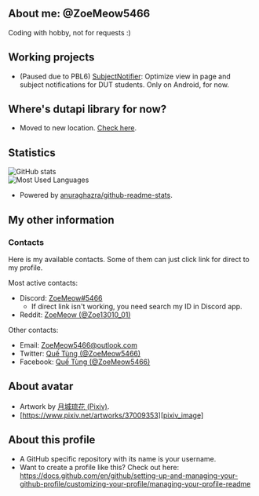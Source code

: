 ## About me: @ZoeMeow5466
Coding with hobby, not for requests :)

<!-- Working projects and just for fun =)) -->
## Working projects
- (Paused due to PBL6) [SubjectNotifier](https://github.com/ZoeMeow5466/SubjectNotifier/): Optimize view in page and subject notifications for DUT students. Only on Android, for now.

## Where's dutapi library for now?
- Moved to new location. [Check here](https://github.com/dutapi-library).

<!-- My statistics -->
## Statistics

![GitHub stats][github_stats]<br>
![Most Used Languages][github_mostusedlang]<br>
- Powered by [anuraghazra/github-readme-stats][github_readme_stats].

<!-- My other information -->
## My other information

<!-- Contacts area -->
### Contacts

Here is my available contacts. Some of them can just click link for direct to my profile.

Most active contacts:
- Discord: [ZoeMeow#5466][discord]
  - If direct link isn't working, you need search my ID in Discord app.
- Reddit: [ZoeMeow (@Zoe13010_01)][reddit]

Other contacts:
- Email: [ZoeMeow5466@outlook.com][email]
- Twitter: [Quế Tùng (@ZoeMeow5466)][twitter]
- Facebook: [Quế Tùng (@ZoeMeow5466)][facebook]

<!-- Avatar credit -->
## About avatar
- Artwork by [月城琉花 (Pixiv)][pixiv_user].
- [https://www.pixiv.net/artworks/37009353][pixiv_image]

<!-- More information about this profile -->
## About this profile
- A GitHub specific repository with its name is your username.
- Want to create a profile like this? Check out here: https://docs.github.com/en/github/setting-up-and-managing-your-github-profile/customizing-your-profile/managing-your-profile-readme


<!-- All links here. Don't edit these line unless you know what you are doing! -->
<!-- Available personal social links -->
[discord]: https://zoemeow.herokuapp.com/direct?social=discord&type=web
[reddit]: https://www.reddit.com/user/zoe13010_01
[facebook]: https://www.facebook.com/ZoeMeow5466
[twitter]: https://www.twitter.com/ZoeMeow5466
[email]: mailto:ZoeMeow5466@outlook.com

<!-- Image credit -->
[pixiv_user]: https://www.pixiv.net/users/288248
[pixiv_image]: https://www.pixiv.net/artworks/37009353

[vectorzone_link]: https://www.vectorlogo.zone/

<!-- Preview: GitHub stats -->
[github_readme_stats]: https://github.com/anuraghazra/github-readme-stats
[github_stats]: https://github-readme-stats.vercel.app/api?show_icons=true&theme=default&username=zoemeow5466
[github_mostusedlang]: https://github-readme-stats.vercel.app/api/top-langs?layout=compact&username=zoemeow5466
